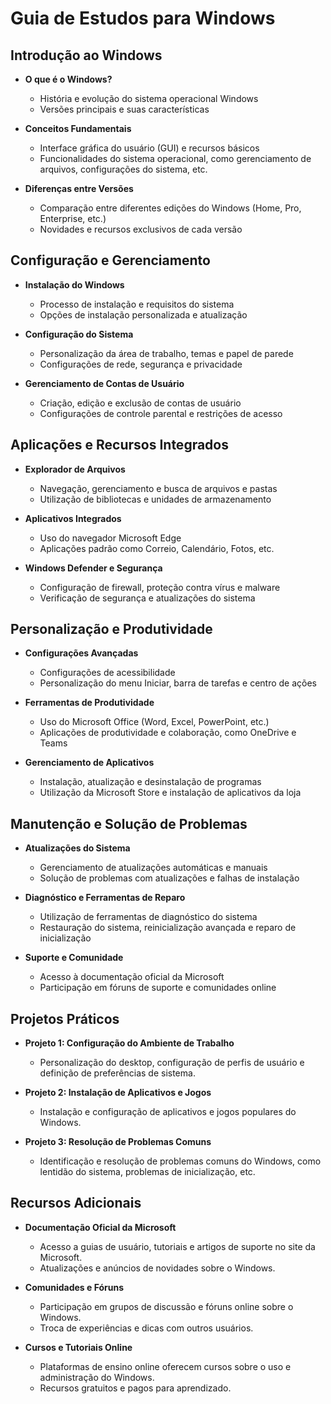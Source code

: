 # Guia de Estudos para Windows

## Introdução ao Windows

- **O que é o Windows?**
  - História e evolução do sistema operacional Windows
  - Versões principais e suas características

- **Conceitos Fundamentais**
  - Interface gráfica do usuário (GUI) e recursos básicos
  - Funcionalidades do sistema operacional, como gerenciamento de arquivos, configurações do sistema, etc.

- **Diferenças entre Versões**
  - Comparação entre diferentes edições do Windows (Home, Pro, Enterprise, etc.)
  - Novidades e recursos exclusivos de cada versão

## Configuração e Gerenciamento

- **Instalação do Windows**
  - Processo de instalação e requisitos do sistema
  - Opções de instalação personalizada e atualização

- **Configuração do Sistema**
  - Personalização da área de trabalho, temas e papel de parede
  - Configurações de rede, segurança e privacidade

- **Gerenciamento de Contas de Usuário**
  - Criação, edição e exclusão de contas de usuário
  - Configurações de controle parental e restrições de acesso

## Aplicações e Recursos Integrados

- **Explorador de Arquivos**
  - Navegação, gerenciamento e busca de arquivos e pastas
  - Utilização de bibliotecas e unidades de armazenamento

- **Aplicativos Integrados**
  - Uso do navegador Microsoft Edge
  - Aplicações padrão como Correio, Calendário, Fotos, etc.

- **Windows Defender e Segurança**
  - Configuração de firewall, proteção contra vírus e malware
  - Verificação de segurança e atualizações do sistema

## Personalização e Produtividade

- **Configurações Avançadas**
  - Configurações de acessibilidade
  - Personalização do menu Iniciar, barra de tarefas e centro de ações

- **Ferramentas de Produtividade**
  - Uso do Microsoft Office (Word, Excel, PowerPoint, etc.)
  - Aplicações de produtividade e colaboração, como OneDrive e Teams

- **Gerenciamento de Aplicativos**
  - Instalação, atualização e desinstalação de programas
  - Utilização da Microsoft Store e instalação de aplicativos da loja

## Manutenção e Solução de Problemas

- **Atualizações do Sistema**
  - Gerenciamento de atualizações automáticas e manuais
  - Solução de problemas com atualizações e falhas de instalação

- **Diagnóstico e Ferramentas de Reparo**
  - Utilização de ferramentas de diagnóstico do sistema
  - Restauração do sistema, reinicialização avançada e reparo de inicialização

- **Suporte e Comunidade**
  - Acesso à documentação oficial da Microsoft
  - Participação em fóruns de suporte e comunidades online

## Projetos Práticos

- **Projeto 1: Configuração do Ambiente de Trabalho**
  - Personalização do desktop, configuração de perfis de usuário e definição de preferências de sistema.

- **Projeto 2: Instalação de Aplicativos e Jogos**
  - Instalação e configuração de aplicativos e jogos populares do Windows.

- **Projeto 3: Resolução de Problemas Comuns**
  - Identificação e resolução de problemas comuns do Windows, como lentidão do sistema, problemas de inicialização, etc.

## Recursos Adicionais

- **Documentação Oficial da Microsoft**
  - Acesso a guias de usuário, tutoriais e artigos de suporte no site da Microsoft.
  - Atualizações e anúncios de novidades sobre o Windows.

- **Comunidades e Fóruns**
  - Participação em grupos de discussão e fóruns online sobre o Windows.
  - Troca de experiências e dicas com outros usuários.

- **Cursos e Tutoriais Online**
  - Plataformas de ensino online oferecem cursos sobre o uso e administração do Windows.
  - Recursos gratuitos e pagos para aprendizado.
